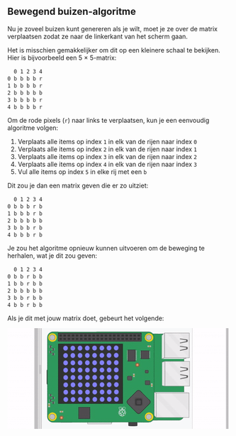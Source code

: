## Bewegend buizen-algoritme

Nu je zoveel buizen kunt genereren als je wilt, moet je ze over de matrix verplaatsen zodat ze naar de linkerkant van het scherm gaan.

Het is misschien gemakkelijker om dit op een kleinere schaal te bekijken. Hier is bijvoorbeeld een 5 × 5-matrix:

```
  0 1 2 3 4
0 b b b b r
1 b b b b r
2 b b b b b
3 b b b b r
4 b b b b r
```
Om de rode pixels (`r`) naar links te verplaatsen, kun je een eenvoudig algoritme volgen:
  1. Verplaats alle items op index `1` in elk van de rijen naar index `0`
  1. Verplaats alle items op index `2` in elk van de rijen naar index `1`
  1. Verplaats alle items op index `3` in elk van de rijen naar index `2`
  1. Verplaats alle items op index `4` in elk van de rijen naar index `3`
  1. Vul alle items op index `5` in elke rij met een `b`

Dit zou je dan een matrix geven die er zo uitziet:

```
  0 1 2 3 4
0 b b b r b
1 b b b r b
2 b b b b b
3 b b b r b
4 b b b r b
```
Je zou het algoritme opnieuw kunnen uitvoeren om de beweging te herhalen, wat je dit zou geven:

```
  0 1 2 3 4
0 b b r b b
1 b b r b b
2 b b b b b
3 b b r b b
4 b b r b b
```
Als je dit met jouw matrix doet, gebeurt het volgende:

![buizen verplaatsen](images/SH-1.gif)
